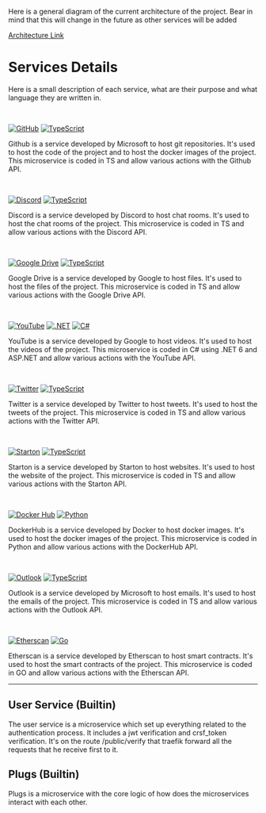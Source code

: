 Here is a general diagram of the current architecture of the project. Bear in mind that this will change in the future as other services will be added

[Architecture Link](https://www.figma.com/file/1WQ3xXvMK65k6dLLXpk2GA/ArchiArea?node-id=0:1&t=7kDta5CSeN8tEuS4-1)

# Services Details

Here is a small description of each service, what are their purpose and what language they are written in.

&nbsp;

[![GitHub]](https://github.com "GitHub") [![TypeScript]](https://www.typescriptlang.org "TypeScript")

Github is a service developed by Microsoft to host git repositories. It's used to host the code of the project and to host the docker images of the project.
This microservice is coded in TS and allow various actions with the Github API.

&nbsp;

[![Discord]](https://discord.com "Discord") [![TypeScript]](https://www.typescriptlang.org "TypeScript")

Discord is a service developed by Discord to host chat rooms. It's used to host the chat rooms of the project. This microservice is coded in TS and allow various actions with the Discord API.

&nbsp;

[![Google Drive]](https://drive.google.com "Google Drive") [![TypeScript]](https://www.typescriptlang.org "TypeScript")

Google Drive is a service developed by Google to host files. It's used to host the files of the project. This microservice is coded in TS and allow various actions with the Google Drive API.

&nbsp;

[![YouTube]](https://www.youtube.com "YouTube") [![.NET]](https://dotnet.microsoft.com ".NET 6 with ASP.NET") [![C#]](https://docs.microsoft.com/en-us/dotnet/csharp/ "C#")

YouTube is a service developed by Google to host videos. It's used to host the videos of the project. This microservice is coded in C# using .NET 6 and ASP.NET and allow various actions with the YouTube API.

&nbsp;

[![Twitter]](https://twitter.com "Twitter") [![TypeScript]](https://www.typescriptlang.org "TypeScript")

Twitter is a service developed by Twitter to host tweets. It's used to host the tweets of the project. This microservice is coded in TS and allow various actions with the Twitter API.

&nbsp;

[![Starton]](https://starton.nl "Starton") [![TypeScript]](https://www.typescriptlang.org "TypeScript")

Starton is a service developed by Starton to host websites. It's used to host the website of the project. This microservice is coded in TS and allow various actions with the Starton API.

&nbsp;

[![Docker Hub]](https://hub.docker.com "DockerHub") [![Python]](https://www.python.org "Python")

DockerHub is a service developed by Docker to host docker images. It's used to host the docker images of the project. This microservice is coded in Python and allow various actions with the DockerHub API.

&nbsp;

[![Outlook]](https://outlook.live.com "Outlook") [![TypeScript]](https://www.typescriptlang.org "TypeScript")

Outlook is a service developed by Microsoft to host emails. It's used to host the emails of the project. This microservice is coded in TS and allow various actions with the Outlook API.

&nbsp;

[![Etherscan]](https://etherscan.io "Etherscan") [![Go]](https://golang.org "Go")

Etherscan is a service developed by Etherscan to host smart contracts. It's used to host the smart contracts of the project. This microservice is coded in GO and allow various actions with the Etherscan API.

---

## User Service (Builtin)
The user service is a microservice which set up everything related to the authentication process. It includes a jwt verification and crsf_token verification. It's on the route /public/verify that traefik forward all the requests that he receive first to it.

## Plugs (Builtin)
Plugs is a microservice with the core logic of how does the microservices interact with each other.

[C#]: https://img.shields.io/badge/C%23-239120?style=for-the-badge&labelColor=512BD4&logoColor=ffffff
[.NET]: https://img.shields.io/badge/.NET-512BD4?style=for-the-badge&labelColor=512BD4&logoColor=ffffff&logo=dot-net
[AdonisJS]: https://img.shields.io/badge/AdonisJS-220052?style=for-the-badge&labelColor=ffffff&logoColor=220052&logo=adonisjs
[Android]: https://img.shields.io/badge/Android-3DDC84?style=for-the-badge&labelColor=000000&logoColor=3DDC84&logo=android
[Angular]: https://img.shields.io/badge/Angular-DD0031?style=for-the-badge&labelColor=ffffff&logoColor=DD0031&logo=angular
[Ansible]: https://img.shields.io/badge/Ansible-000000?style=for-the-badge&labelColor=000000&logoColor=EE0000&logo=ansible
[Apache]: https://img.shields.io/badge/Apache-D22128?style=for-the-badge&labelColor=63225e&logoColor=D22128&logo=apache
[AppVeyor]: https://img.shields.io/badge/AppVeyor-00B3E0?style=for-the-badge&labelColor=ffffff&logoColor=00B3E0&logo=appveyor
[AssemblyScript]: https://img.shields.io/badge/AssemblyScript-007AAC?style=for-the-badge&labelColor=ffffff&logoColor=007AAC&logo=assemblyscript
[Babel]: https://img.shields.io/badge/Babel-F9DC3E?style=for-the-badge&labelColor=323230&logoColor=F9DC3E&logo=babel
[Bootstrap]: https://img.shields.io/badge/Bootstrap-7952B3?style=for-the-badge&labelColor=7952B3&logoColor=ffffff&logo=bootstrap
[Bower]: https://img.shields.io/badge/Bower-EF5734?style=for-the-badge&labelColor=ffcc2f&logoColor=EF5734&logo=bower
[C++]: https://img.shields.io/badge/C++-00599C?style=for-the-badge&labelColor=01427d&logoColor=6295cb&logo=cplusplus
[CakePHP]: https://img.shields.io/badge/CakePHP-D33C43?style=for-the-badge&labelColor=ffffff&logoColor=D33C43&logo=cakephp
[CircleCI]: https://img.shields.io/badge/CircleCI-343434?style=for-the-badge&labelColor=ffffff&logoColor=343434&logo=circleci
[Clojure]: https://img.shields.io/badge/Clojure-5881D8?style=for-the-badge&labelColor=63b232&logoColor=5881D8&logo=clojure
[Codecov]: https://img.shields.io/badge/Codecov-F01F7A?style=for-the-badge&labelColor=ffffff&logoColor=F01F7A&logo=codecov
[CodeIgniter]: https://img.shields.io/badge/CodeIgniter-EF4223?style=for-the-badge&labelColor=ffffff&logoColor=EF4223&logo=codeigniter
[CoffeeScript]: https://img.shields.io/badge/CoffeeScript-2F2625?style=for-the-badge&labelColor=3f2725&logoColor=ffffff&logo=coffeescript
[Crystal]: https://img.shields.io/badge/Crystal-000000?style=for-the-badge&labelColor=ffffff&logoColor=000000&logo=crystal
[Dart]: https://img.shields.io/badge/Dart-0175C2?style=for-the-badge&labelColor=02467d&logoColor=0175C2&logo=dart
[Deno]: https://img.shields.io/badge/Deno-000000?style=for-the-badge&labelColor=ffffff&logoColor=000000&logo=deno
[Discord]: https://img.shields.io/badge/Discord-5865F2?style=for-the-badge&labelColor=5865F2&logoColor=ffffff&logo=discord
[Django]: https://img.shields.io/badge/Django-092E20?style=for-the-badge&labelColor=092E20&logoColor=44b78a&logo=django
[DigitalOcean]: https://img.shields.io/badge/DigitalOcean-0080FF?style=for-the-badge&labelColor=ffffff&logoColor=0080FF&logo=digitalocean
[Docker]: https://img.shields.io/badge/Docker-2496ED?style=for-the-badge&labelColor=369cee&logoColor=ffffff&logo=docker
[Electron]: https://img.shields.io/badge/Electron-2e3241?style=for-the-badge&labelColor=2e3241&logoColor=a0e9f8&logo=electron
[Elixir]: https://img.shields.io/badge/Elixir-4B275F?style=for-the-badge&labelColor=9580bd&logoColor=4B275F&logo=elixir
[Elm]: https://img.shields.io/badge/Elm-1293D8?style=for-the-badge&labelColor=57afe3&logoColor=1293D8&logo=elm
[Ember.js]: https://img.shields.io/badge/Ember.js-E04E39?style=for-the-badge&labelColor=1d1e23&logoColor=E04E39&logo=ember-dot-js
[Erlang]: https://img.shields.io/badge/Erlang-A90533?style=for-the-badge&labelColor=A90533&logoColor=ffffff&logo=erlang
[ESLint]: https://img.shields.io/badge/ESLint-4B32C3?style=for-the-badge&labelColor=4B32C3&logoColor=8080f2&logo=eslint
[Git]: https://img.shields.io/badge/Git-F05032?style=for-the-badge&labelColor=F05032&logoColor=ffffff&logo=git
[GitHub]: https://img.shields.io/badge/GitHub-ffffff?style=for-the-badge&labelColor=181717&logoColor=ffffff&logo=github
[GitKraken]: https://img.shields.io/badge/GitKraken-179287?style=for-the-badge&labelColor=1A1A2C&logoColor=179287&logo=gitkraken
[Go]: https://img.shields.io/badge/Go-00ADD8?style=for-the-badge&labelColor=7fd5eb&logoColor=00ADD8&logo=go
[Grafana]: https://img.shields.io/badge/Grafana-F46800?style=for-the-badge&labelColor=464646&logoColor=F46800&logo=grafana
[GraphQL]: https://img.shields.io/badge/GraphQL-E434AA?style=for-the-badge&labelColor=ffffff&logoColor=E434AA&logo=graphql
[Haskell]: https://img.shields.io/badge/Haskell-5D4F85?style=for-the-badge&labelColor=453a61&logoColor=8e4e8c&logo=haskell
[Hasura]: https://img.shields.io/badge/Hasura-1EB4D4?style=for-the-badge&labelColor=1b2738&logoColor=1EB4D4&logo=hasura
[Haxe]: https://img.shields.io/badge/Haxe-EA8220?style=for-the-badge&labelColor=ffd700&logoColor=EA8220&logo=haxe
[Homebrew]: https://img.shields.io/badge/Homebrew-f9d094?style=for-the-badge&labelColor=2e2a24&logoColor=FBB040&logo=homebrew
[Insomnia]: https://img.shields.io/badge/Insomnia-5849BE?style=for-the-badge&labelColor=5849BE&logoColor=ffffff&logo=insomnia
[Java]: https://img.shields.io/badge/Java-007396?style=for-the-badge&labelColor=f5971f&logoColor=007396&logo=java
[JavaScript]: https://img.shields.io/badge/JavaScript-F7DF1E?style=for-the-badge&labelColor=ffffff&logoColor=F7DF1E&logo=javascript
[Jest]: https://img.shields.io/badge/Jest-C21325?style=for-the-badge&labelColor=ffffff&logoColor=C21325&logo=jest
[Julia]: https://img.shields.io/badge/Julia-9558B2?style=for-the-badge&labelColor=389827&logoColor=4163d9&logo=julia
[Kotlin]: https://img.shields.io/badge/Kotlin-0095D5?style=for-the-badge&labelColor=34495E&logoColor=0095D5&logo=kotlin
[Lua]: https://img.shields.io/badge/Lua-2C2D72?style=for-the-badge&labelColor=ffffff&logoColor=2C2D72&logo=lua
[Markdown]: https://img.shields.io/badge/Markdown-ffffff?style=for-the-badge&labelColor=ffffff&logoColor=000000&logo=markdown
[Mocha]: https://img.shields.io/badge/Mocha-8D6748?style=for-the-badge&labelColor=ffffff&logoColor=8D6748&logo=mocha
[Next.js]: https://img.shields.io/badge/Next.js-ffffff?style=for-the-badge&labelColor=ffffff&logoColor=000000&logo=next-dot-js
[Nim]: https://img.shields.io/badge/Nim-FFE953?style=for-the-badge&labelColor=161920&logoColor=FFE953&logo=nim
[Node.js]: https://img.shields.io/badge/Node.js-339933?style=for-the-badge&labelColor=1e2122&logoColor=339933&logo=node-dot-js
[npm]: https://img.shields.io/badge/npm-CB3837?style=for-the-badge&labelColor=CB3837&logoColor=CB3837&logo=npm
[Nuxt.js]: https://img.shields.io/badge/Nuxt.js-00C58E?style=for-the-badge&labelColor=2f495e&logoColor=00C58E&logo=nuxt-dot-js
[Perl]: https://img.shields.io/badge/Perl-39457E?style=for-the-badge&labelColor=ffffff&logoColor=39457E&logo=perl
[PHP]: https://img.shields.io/badge/PHP-777BB4?style=for-the-badge&labelColor=212433&logoColor=777BB4&logo=php
[PostCSS]: https://img.shields.io/badge/PostCSS-DD3A0A?style=for-the-badge&labelColor=DD3A0A&logoColor=ffffff&logo=postcss
[PostgreSQL]: https://img.shields.io/badge/PostgreSQL-4169E1?style=for-the-badge&labelColor=ffffff&logoColor=4169E1&logo=postgresql
[PureScript]: https://img.shields.io/badge/PureScript-14161A?style=for-the-badge&labelColor=14161A&logoColor=ffffff&logo=purescript
[PowerShell]: https://img.shields.io/badge/PowerShell-5391FE?style=for-the-badge&labelColor=ffffff&logoColor=5391FE&logo=powershell
[Python]: https://img.shields.io/badge/Python-3776AB?style=for-the-badge&labelColor=FFD43B&logoColor=3776AB&logo=python
[React]: https://img.shields.io/badge/React-61DAFB?style=for-the-badge&labelColor=20232A&logoColor=61DAFB&logo=react
[Ruby]: https://img.shields.io/badge/Ruby-CC342D?style=for-the-badge&labelColor=fad3a1&logoColor=CC342D&logo=ruby
[Rust]: https://img.shields.io/badge/Rust-ffffff?style=for-the-badge&labelColor=ffffff&logoColor=000000&logo=rust
[Sass]: https://img.shields.io/badge/Sass-CC6699?style=for-the-badge&labelColor=be3f80&logoColor=ffffff&logo=sass
[Scala]: https://img.shields.io/badge/Scala-DC322F?style=for-the-badge&labelColor=002b36&logoColor=DC322F&logo=scala
[Swift]: https://img.shields.io/badge/Swift-FA7343?style=for-the-badge&labelColor=FA7343&logoColor=ffffff&logo=swift
[TypeScript]: https://img.shields.io/badge/TypeScript-3178C6?style=for-the-badge&labelColor=ffffff&logoColor=3178C6&logo=typescript
[Vue.js]: https://img.shields.io/badge/Vue.js-4FC08D?style=for-the-badge&labelColor=34495E&logoColor=4FC08D&logo=vue-dot-js
[Vuetify]: https://img.shields.io/badge/Vuetify-1867C0?style=for-the-badge&labelColor=aeddff&logoColor=1867C0&logo=vuetify
[Webpack]: https://img.shields.io/badge/Webpack-529ac7?style=for-the-badge&labelColor=8DD6F9&logoColor=226ea9&logo=webpack

[YouTube]: https://img.shields.io/badge/YouTube-FF0000?style=for-the-badge&labelColor=FF0000&logoColor=ffffff&logo=youtube
[Google Drive]: https://img.shields.io/badge/Google%20Drive-4285F4?style=for-the-badge&labelColor=4285F4&logoColor=ffffff&logo=google-drive
[Twitter]: https://img.shields.io/badge/Twitter-1DA1F2?style=for-the-badge&labelColor=1DA1F2&logoColor=ffffff&logo=twitter
[Starton]: https://img.shields.io/badge/Starton-1DA1F2?style=for-the-badge&labelColor=1DA1F2&logoColor=ffffff&logo=ethereum
[Docker Hub]: https://img.shields.io/badge/Docker%20Hub-2496ED?style=for-the-badge&labelColor=2496ED&logoColor=ffffff&logo=docker
[Outlook]: https://img.shields.io/badge/Outlook-0078D4?style=for-the-badge&labelColor=0078D4&logoColor=ffffff&logo=microsoft-outlook
[Etherscan]: https://img.shields.io/badge/Etherscan-3C3C3D?style=for-the-badge&labelColor=3C3C3D&logoColor=ffffff&logo=ethereum